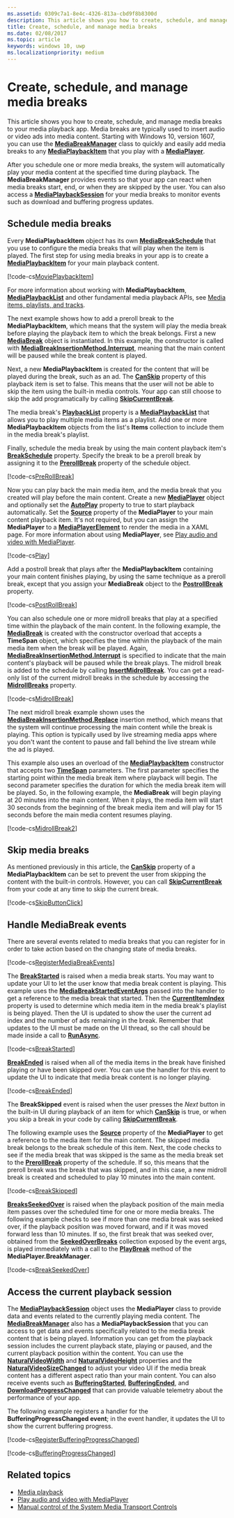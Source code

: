 ```yaml
---
ms.assetid: 0309c7a1-8e4c-4326-813a-cbd9f8b8300d
description: This article shows you how to create, schedule, and manage media breaks to your media playback app.
title: Create, schedule, and manage media breaks
ms.date: 02/08/2017
ms.topic: article
keywords: windows 10, uwp
ms.localizationpriority: medium
---
```

# Create, schedule, and manage media breaks

This article shows you how to create, schedule, and manage media breaks to your media playback app. Media breaks are typically used to insert audio or video ads into media content. Starting with Windows 10, version 1607, you can use the [**MediaBreakManager**](/uwp/api/Windows.Media.Playback.MediaBreakManager) class to quickly and easily add media breaks to any [**MediaPlaybackItem**](/uwp/api/Windows.Media.Playback.MediaPlaybackItem) that you play with a [**MediaPlayer**](/uwp/api/Windows.Media.Playback.MediaPlayer).


After you schedule one or more media breaks, the system will automatically play your media content at the specified time during playback. The **MediaBreakManager** provides events so that your app can react when media breaks start, end, or when they are skipped by the user. You can also access a [**MediaPlaybackSession**](/uwp/api/Windows.Media.Playback.MediaPlaybackSession) for your media breaks to monitor events such as download and buffering progress updates.

## Schedule media breaks
Every **MediaPlaybackItem** object has its own [**MediaBreakSchedule**](/uwp/api/Windows.Media.Playback.MediaBreakSchedule) that you use to configure the media breaks that will play when the item is played. The first step for using media breaks in your app is to create a [**MediaPlaybackItem**](/uwp/api/Windows.Media.Playback.MediaPlaybackItem) for your main playback content. 

[!code-cs[MoviePlaybackItem](./code/MediaBreaks_RS1/cs/MainPage.xaml.cs#SnippetMoviePlaybackItem)]

For more information about working with **MediaPlaybackItem**, [**MediaPlaybackList**](/uwp/api/Windows.Media.Playback.MediaPlaybackList) and other fundamental media playback APIs, see [Media items, playlists, and tracks](media-playback-with-mediasource.md).

The next example shows how to add a preroll break to the **MediaPlaybackItem**, which means that the system will play the media break before playing the playback item to which the break belongs. First a new [**MediaBreak**](/uwp/api/Windows.Media.Playback.MediaBreak) object is instantiated. In this example, the constructor is called with [**MediaBreakInsertionMethod.Interrupt**](/uwp/api/Windows.Media.Playback.MediaBreakInsertionMethod), meaning that the main content will be paused while the break content is played. 

Next, a new **MediaPlaybackItem** is created for the content that will be played during the break, such as an ad. The [**CanSkip**](/uwp/api/windows.media.playback.mediaplaybackitem.canskip) property of this playback item is set to false. This means that the user will not be able to skip the item using the built-in media controls. Your app can still choose to skip the add programatically by calling [**SkipCurrentBreak**](/uwp/api/windows.media.playback.mediabreakmanager.skipcurrentbreak). 

The media break's [**PlaybackList**](/uwp/api/windows.media.playback.mediabreak.playbacklist) property is a [**MediaPlaybackList**](/uwp/api/Windows.Media.Playback.MediaPlaybackList) that allows you to play multiple media items as a playlist. Add one or more **MediaPlaybackItem** objects from the list's **Items** collection to include them in the media break's playlist.

Finally, schedule the media break by using the main content playback item's [**BreakSchedule**](/uwp/api/windows.media.playback.mediaplaybackitem.breakschedule) property. Specify the break to be a preroll break by assigning it to the [**PrerollBreak**](/uwp/api/windows.media.playback.mediabreakschedule.prerollbreak) property of the schedule object.

[!code-cs[PreRollBreak](./code/MediaBreaks_RS1/cs/MainPage.xaml.cs#SnippetPreRollBreak)]

Now you can play back the main media item, and the media break that you created will play before the main content. Create a new [**MediaPlayer**](/uwp/api/Windows.Media.Playback.MediaPlayer) object and optionally set the [**AutoPlay**](/uwp/api/windows.media.playback.mediaplayer.autoplay) property to true to start playback automatically. Set the [**Source**](/uwp/api/windows.media.playback.mediaplayer.source) property of the **MediaPlayer** to your main content playback item. It's not required, but you can assign the **MediaPlayer** to a [**MediaPlayerElement**](/uwp/api/Windows.UI.Xaml.Controls.MediaPlayerElement) to render the media in a XAML page. For more information about using **MediaPlayer**, see [Play audio and video with MediaPlayer](play-audio-and-video-with-mediaplayer.md).

[!code-cs[Play](./code/MediaBreaks_RS1/cs/MainPage.xaml.cs#SnippetPlay)]

Add a postroll break that plays after the **MediaPlaybackItem** containing your main content finishes playing, by using the same technique as a preroll break, except that you assign your **MediaBreak** object to the [**PostrollBreak**](/uwp/api/windows.media.playback.mediabreakschedule.postrollbreak) property.

[!code-cs[PostRollBreak](./code/MediaBreaks_RS1/cs/MainPage.xaml.cs#SnippetPostRollBreak)]

You can also schedule one or more midroll breaks that play at a specified time within the playback of the main content. In the following example, the [**MediaBreak**](/uwp/api/Windows.Media.Playback.MediaBreak) is created with the constructor overload that accepts a **TimeSpan** object, which specifies the time within the playback of the main media item when the break will be played. Again, [**MediaBreakInsertionMethod.Interrupt**](/uwp/api/Windows.Media.Playback.MediaBreakInsertionMethod) is specified to indicate that the main content's playback will be paused while the break plays. The midroll break is added to the schedule by calling [**InsertMidrollBreak**](/uwp/api/windows.media.playback.mediabreakschedule.insertmidrollbreak). You can get a read-only list of the current midroll breaks in the schedule by accessing the [**MidrollBreaks**](/uwp/api/windows.media.playback.mediabreakschedule.midrollbreaks) property.

[!code-cs[MidrollBreak](./code/MediaBreaks_RS1/cs/MainPage.xaml.cs#SnippetMidrollBreak)]

The next midroll break example shown uses the [**MediaBreakInsertionMethod.Replace**](/uwp/api/Windows.Media.Playback.MediaBreakInsertionMethod) insertion method, which means that the system will continue processing the main content while the break is playing. This option is typically used by live streaming media apps where you don't want the content to pause and fall behind the live stream while the ad is played. 

This example also uses an overload of the [**MediaPlaybackItem**](/uwp/api/Windows.Media.Playback.MediaPlaybackItem) constructor that accepts two [**TimeSpan**](/uwp/api/Windows.Foundation.TimeSpan) parameters. The first parameter specifies the starting point within the media break item where playback will begin. The second parameter specifies the duration for which the media break item will be played. So, in the following example, the **MediaBreak** will begin playing at 20 minutes into the main content. When it plays, the media item will start 30 seconds from the beginning of the break media item and will play for 15 seconds before the main media content resumes playing.

[!code-cs[MidrollBreak2](./code/MediaBreaks_RS1/cs/MainPage.xaml.cs#SnippetMidrollBreak2)]

## Skip media breaks
As mentioned previously in this article, the [**CanSkip**](/uwp/api/windows.media.playback.mediaplaybackitem.canskip) property of a **MediaPlaybackItem** can be set to prevent the user from skipping the content with the built-in controls. However, you can call [**SkipCurrentBreak**](/uwp/api/windows.media.playback.mediabreakmanager.skipcurrentbreak) from your code at any time to skip the current break.

[!code-cs[SkipButtonClick](./code/MediaBreaks_RS1/cs/MainPage.xaml.cs#SnippetSkipButtonClick)]

## Handle MediaBreak events

There are several events related to media breaks that you can register for in order to take action based on the changing state of media breaks.

[!code-cs[RegisterMediaBreakEvents](./code/MediaBreaks_RS1/cs/MainPage.xaml.cs#SnippetRegisterMediaBreakEvents)]

The [**BreakStarted**](/uwp/api/windows.media.playback.mediabreakmanager.breakstarted) is raised when a media break starts. You may want to update your UI to let the user know that media break content is playing. This example uses the [**MediaBreakStartedEventArgs**](/uwp/api/Windows.Media.Playback.MediaBreakStartedEventArgs) passed into the handler to get a reference to the media break that started. Then the [**CurrentItemIndex**](/uwp/api/windows.media.playback.mediaplaybacklist.currentitemindex) property is used to determine which media item in the media break's playlist is being played. Then the UI is updated to show the user the current ad index and the number of ads remaining in the break. Remember that updates to the UI must be made on the UI thread, so the call should be made inside a call to [**RunAsync**](/uwp/api/windows.ui.core.coredispatcher.runasync). 

[!code-cs[BreakStarted](./code/MediaBreaks_RS1/cs/MainPage.xaml.cs#SnippetBreakStarted)]

[**BreakEnded**](/uwp/api/windows.media.playback.mediabreakmanager.breakended) is raised when all of the media items in the break have finished playing or have been skipped over. You can use the handler for this event to update the UI to indicate that media break content is no longer playing.

[!code-cs[BreakEnded](./code/MediaBreaks_RS1/cs/MainPage.xaml.cs#SnippetBreakEnded)]

The **BreakSkipped** event is raised when the user presses the *Next* button in the built-in UI during playback of an item for which [**CanSkip**](/uwp/api/windows.media.playback.mediaplaybackitem.canskip) is true, or when you skip a break in your code by calling [**SkipCurrentBreak**](/uwp/api/windows.media.playback.mediabreakmanager.skipcurrentbreak).

The following example uses the [**Source**](/uwp/api/windows.media.playback.mediaplayer.source) property of the **MediaPlayer** to get a reference to the media item for the main content. The skipped media break belongs to the break schedule of this item. Next, the code checks to see if the media break that was skipped is the same as the media break set to the [**PrerollBreak**](/uwp/api/windows.media.playback.mediabreakschedule.prerollbreak) property of the schedule. If so, this means that the preroll break was the break that was skipped, and in this case, a new midroll break is created and scheduled to play 10 minutes into the main content.

[!code-cs[BreakSkipped](./code/MediaBreaks_RS1/cs/MainPage.xaml.cs#SnippetBreakSkipped)]

[**BreaksSeekedOver**](/uwp/api/windows.media.playback.mediabreakmanager.breaksseekedover) is raised when the playback position of the main media item passes over the scheduled time for one or more media breaks. The following example checks to see if more than one media break was seeked over, if the playback position was moved forward, and if it was moved forward less than 10 minutes. If so, the first break that was seeked over, obtained from the [**SeekedOverBreaks**](/uwp/api/windows.media.playback.mediabreakseekedovereventargs.seekedoverbreaks) collection exposed by the event args, is played immediately with a call to the [**PlayBreak**](/uwp/api/windows.media.playback.mediabreakmanager.playbreak) method of the **MediaPlayer.BreakManager**.

[!code-cs[BreakSeekedOver](./code/MediaBreaks_RS1/cs/MainPage.xaml.cs#SnippetBreakSeekedOver)]


## Access the current playback session
The [**MediaPlaybackSession**](/uwp/api/Windows.Media.Playback.MediaPlaybackSession) object uses the **MediaPlayer** class to provide data and events related to the currently playing media content. The [**MediaBreakManager**](/uwp/api/Windows.Media.Playback.MediaBreakManager) also has a **MediaPlaybackSession** that you can access to get data and events specifically related to the media break content that is being played. Information you can get from the playback session includes the current playback state, playing or paused, and the current playback position within the content. You can use the [**NaturalVideoWidth**](/uwp/api/windows.media.playback.mediaplaybacksession.naturalvideowidth) and [**NaturalVideoHeight**](/uwp/api/windows.media.playback.mediaplaybacksession.naturalvideoheight) properties and the [**NaturalVideoSizeChanged**](/uwp/api/windows.media.playback.mediaplaybacksession.naturalvideosizechanged) to adjust your video UI if the media break content has a different aspect ratio than your main content. You can also receive events such as [**BufferingStarted**](/uwp/api/windows.media.playback.mediaplaybacksession.bufferingstarted), [**BufferingEnded**](/uwp/api/windows.media.playback.mediaplaybacksession.bufferingended), and [**DownloadProgressChanged**](/uwp/api/windows.media.playback.mediaplaybacksession.downloadprogresschanged) that can provide valuable telemetry about the performance of your app.

The following example registers a handler for the **BufferingProgressChanged event**; in the event handler, it updates the UI to show the current buffering progress.

[!code-cs[RegisterBufferingProgressChanged](./code/MediaBreaks_RS1/cs/MainPage.xaml.cs#SnippetRegisterBufferingProgressChanged)]

[!code-cs[BufferingProgressChanged](./code/MediaBreaks_RS1/cs/MainPage.xaml.cs#SnippetBufferingProgressChanged)]

## Related topics
* [Media playback](media-playback.md)
* [Play audio and video with MediaPlayer](play-audio-and-video-with-mediaplayer.md)
* [Manual control of the System Media Transport Controls](system-media-transport-controls.md)

 

 